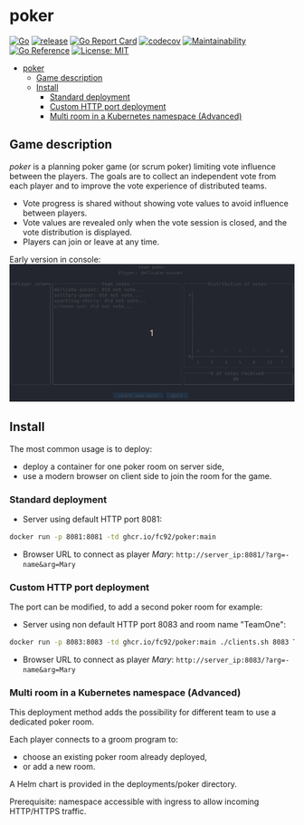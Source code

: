# poker

[![Go](https://github.com/fc92/poker/actions/workflows/go.yml/badge.svg)](https://github.com/fc92/poker/actions/workflows/go.yml)
[![release](https://github.com/fc92/poker/actions/workflows/release.yaml/badge.svg)](https://github.com/fc92/poker/actions/workflows/release.yaml)
[![Go Report Card](https://goreportcard.com/badge/github.com/fc92/poker)](https://goreportcard.com/report/github.com/fc92/poker)
[![codecov](https://codecov.io/github/fc92/poker/branch/main/graph/badge.svg?token=R4OZKBC13P)](https://codecov.io/github/fc92/poker)
[![Maintainability](https://api.codeclimate.com/v1/badges/46853c43411ca445fc0d/maintainability)](https://codeclimate.com/github/fc92/poker/maintainability)
[![Go Reference](https://pkg.go.dev/badge/github.com/fc92/poker.svg)](https://pkg.go.dev/github.com/fc92/poker)
[![License: MIT](https://img.shields.io/badge/License-MIT-yellow.svg)](https://opensource.org/licenses/MIT)

- [poker](#poker)
  - [Game description](#game-description)
  - [Install](#install)
    - [Standard deployment](#standard-deployment)
    - [Custom HTTP port deployment](#custom-http-port-deployment)
    - [Multi room in a Kubernetes namespace (Advanced)](#multi-room-in-a-kubernetes-namespace-advanced)

## Game description

*poker* is a planning poker game (or scrum poker) limiting vote influence between the players. The goals are to collect an independent vote from each player and to improve the vote experience of distributed teams.

- Vote progress is shared without showing vote values to avoid influence between players.
- Vote values are revealed only when the vote session is closed, and the vote distribution is displayed.
- Players can join or leave at any time.

Early version in console:
![short demo](4players.gif)

## Install

The most common usage is to deploy:

- deploy a container for one poker room on server side,
- use a modern browser on client side to join the room for the game.

### Standard deployment

- Server using default HTTP port 8081:

```bash
docker run -p 8081:8081 -td ghcr.io/fc92/poker:main
```

- Browser URL to connect as player *Mary*:
`http://server_ip:8081/?arg=-name&arg=Mary`

### Custom HTTP port deployment

The port can be modified, to add a second poker room for example:

- Server using non default HTTP port 8083 and room name "TeamOne":

```bash
docker run -p 8083:8083 -td ghcr.io/fc92/poker:main ./clients.sh 8083 TeamOne
```

- Browser URL to connect as player *Mary*:
`http://server_ip:8083/?arg=-name&arg=Mary`

### Multi room in a Kubernetes namespace (Advanced)

This deployment method adds the possibility for different team to use a dedicated poker room.

Each player connects to a groom program to:

- choose an existing poker room already deployed,
- or add a new room.

A Helm chart is provided in the deployments/poker directory.

Prerequisite: namespace accessible with ingress to allow incoming HTTP/HTTPS traffic.
